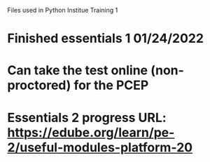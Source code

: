 Files used in Python Institue Training 1

# Finished essentials 1 01/24/2022

# Can take the test online (non-proctored) for the PCEP

# Essentials 2 progress URL: https://edube.org/learn/pe-2/useful-modules-platform-20